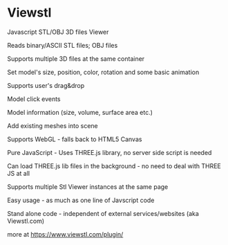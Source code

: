 # Viewstl
Javascript STL/OBJ 3D files Viewer

Reads binary/ASCII STL files; OBJ files

Supports multiple 3D files at the same container

Set model's size, position, color, rotation and some basic animation

Supports user's drag&drop

Model click events

Model information (size, volume, surface area etc.)

Add existing meshes into scene

Supports WebGL - falls back to HTML5 Canvas

Pure JavaScript - Uses THREE.js library, no server side script is needed

Can load THREE.js lib files in the background - no need to deal with THREE JS at all

Supports multiple Stl Viewer instances at the same page

Easy usage - as much as one line of Javscript code

Stand alone code - independent of external services/websites (aka Viewstl.com)


more at https://www.viewstl.com/plugin/
